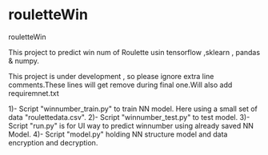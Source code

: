 # rouletteWin
rouletteWin

This project to predict win num of Roulette usin tensorflow ,sklearn , pandas & numpy.

This project is under development , so please ignore extra line comments.These lines will get remove during final one.Will also add requiremnet.txt

1)- Script "winnumber_train.py" to train NN model. Here using a small set of data "roulettedata.csv".
2)- Script "winnumber_test.py" to test model.
3)- Script "run.py" is for UI way to predict winnumber using already saved NN Model.
4)- Script "model.py" holding NN structure model and data encryption and decryption.
